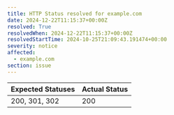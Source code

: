 ```yaml
---
title: HTTP Status resolved for example.com
date: 2024-12-22T11:15:37+00:00Z
resolved: True
resolvedWhen: 2024-12-22T11:15:37+00:00Z
resolvedStartTime: 2024-10-25T21:09:43.191474+00:00
severity: notice
affected:
  - example.com
section: issue
---
```


| Expected Statuses | Actual Status  |
|-------------------|----------------|
| 200, 301, 302 | 200 |
